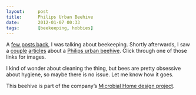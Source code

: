 ```yaml
---
layout:     post
title:      Philips Urban Beehive
date:       2012-01-07 00:33
tags:       [beekeeping, hobbies]
---
```


A [few posts back](/2011/09/beekeeping-my-new-hobby/), I was talking
about beekeeping. Shortly afterwards, I saw a
[couple](http://www.greenprophet.com/2011/11/urban-beehive-philips/)
[articles](http://www.escapistmagazine.com/news/view/114145-Urban-Beehive-Brings-Bees-Indoors)
about a [Philips urban
beehive](http://www.design.philips.com/philips/sites/philipsdesign/about/design/designportfolio/design_futures/design_probes/projects/microbial_home/urban_beehive.page). Click
through one of those links for images.

I kind of wonder about cleaning the thing, but bees are pretty
obsessive about hygiene, so maybe there is no issue. Let me know how
it goes.

This beehive is part of the company’s [Microbial Home design
project](http://www.newscenter.philips.com/main/design/news/press/2011/Philips_launches%20_Microbial_Home_new_forward_looking_design_concepts.wpd).
